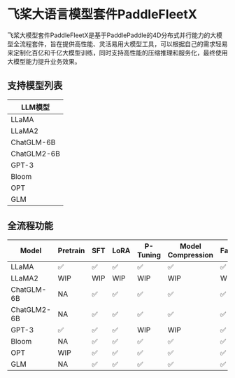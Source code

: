 # 飞桨大语言模型套件PaddleFleetX
飞桨大模型套件PaddleFleetX是基于PaddlePaddle的4D分布式并行能力的大模型全流程套件，旨在提供高性能、灵活易用大模型工具，可以根据自己的需求轻易来定制化百亿和千亿大模型训练，同时支持高性能的压缩推理和服务化，最终使用大模型能力提升业务效果。
## 支持模型列表
| LLM模型 | 
|-|  
| LLaMA|
| LLaMA2|
| ChatGLM-6B|
| ChatGLM2-6B|
| GPT-3| 
| Bloom | 
| OPT | 
| GLM |
## 全流程功能
| Model | Pretrain | SFT | LoRA | P-Tuning | Model Compression | FastGeneration |
| --- | --- | --- | --- | --- | --- | --- |
| LLaMA | ✅  | ✅ | ✅ | ✅ | ✅ | ✅  |
| LLaMA2 | WIP  | WIP | WIP |  WIP |  WIP |  WIP |
| ChatGLM-6B |  NA |  ✅  |  ✅  |  ✅  |  ✅  |  ✅  |
| ChatGLM2-6B |  NA |  ✅  |  ✅  |  ✅  |  ✅  |  ✅  |
| GPT-3 |   ✅  |  ✅  |  ✅  |  WIP  |  WIP  |  ✅  | 
| Bloom | NA | ✅ | ✅ | ✅ | ✅ | ✅ |
| OPT | WIP | ✅ | ✅ | ✅ | ✅ | ✅ |
| GLM | NA | ✅ | ✅ | ✅ | ✅ | ✅ |
